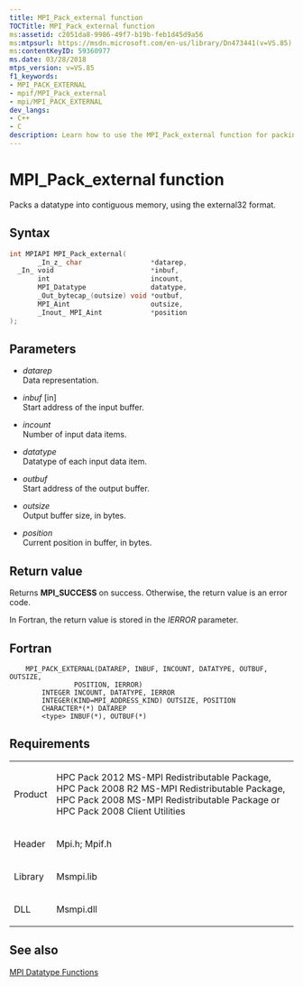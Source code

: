 ```yaml
---
title: MPI_Pack_external function
TOCTitle: MPI_Pack_external function
ms:assetid: c2051da8-9986-49f7-b19b-feb1d45d9a56
ms:mtpsurl: https://msdn.microsoft.com/en-us/library/Dn473441(v=VS.85)
ms:contentKeyID: 59360977
ms.date: 03/28/2018
mtps_version: v=VS.85
f1_keywords:
- MPI_PACK_EXTERNAL
- mpif/MPI_Pack_external
- mpi/MPI_PACK_EXTERNAL
dev_langs:
- C++
- C
description: Learn how to use the MPI_Pack_external function for packing data into contiguous memory with the external32 format on Microsoft's official site.
---
```


# MPI\_Pack\_external function

Packs a datatype into contiguous memory, using the external32 format.

## Syntax

``` c++
int MPIAPI MPI_Pack_external(
       _In_z_ char                 *datarep,
  _In_ void                        *inbuf,
       int                         incount,
       MPI_Datatype                datatype,
       _Out_bytecap_(outsize) void *outbuf,
       MPI_Aint                    outsize,
       _Inout_ MPI_Aint            *position
);
```

## Parameters

  - *datarep*  
    Data representation.

  - *inbuf* \[in\]  
    Start address of the input buffer.

  - *incount*  
    Number of input data items.

  - *datatype*  
    Datatype of each input data item.

  - *outbuf*  
    Start address of the output buffer.

  - *outsize*  
    Output buffer size, in bytes.

  - *position*  
    Current position in buffer, in bytes.

## Return value

Returns **MPI\_SUCCESS** on success. Otherwise, the return value is an error code.

In Fortran, the return value is stored in the *IERROR* parameter.

## Fortran

``` FORTRAN
    MPI_PACK_EXTERNAL(DATAREP, INBUF, INCOUNT, DATATYPE, OUTBUF, OUTSIZE,
                POSITION, IERROR)
        INTEGER INCOUNT, DATATYPE, IERROR
        INTEGER(KIND=MPI_ADDRESS_KIND) OUTSIZE, POSITION
        CHARACTER*(*) DATAREP
        <type> INBUF(*), OUTBUF(*)
```

## Requirements

<table>
<colgroup>
<col/>
<col/>
</colgroup>
<tbody>
<tr class="odd">
<td><p>Product</p></td>
<td><p>HPC Pack 2012 MS-MPI Redistributable Package, HPC Pack 2008 R2 MS-MPI Redistributable Package, HPC Pack 2008 MS-MPI Redistributable Package or HPC Pack 2008 Client Utilities</p></td>
</tr>
<tr class="even">
<td><p>Header</p></td>
<td>Mpi.h;
Mpif.h</td>
</tr>
<tr class="odd">
<td><p>Library</p></td>
<td>Msmpi.lib</td>
</tr>
<tr class="even">
<td><p>DLL</p></td>
<td>Msmpi.dll</td>
</tr>
</tbody>
</table>


## See also

[MPI Datatype Functions](mpi-datatype-functions.md)

